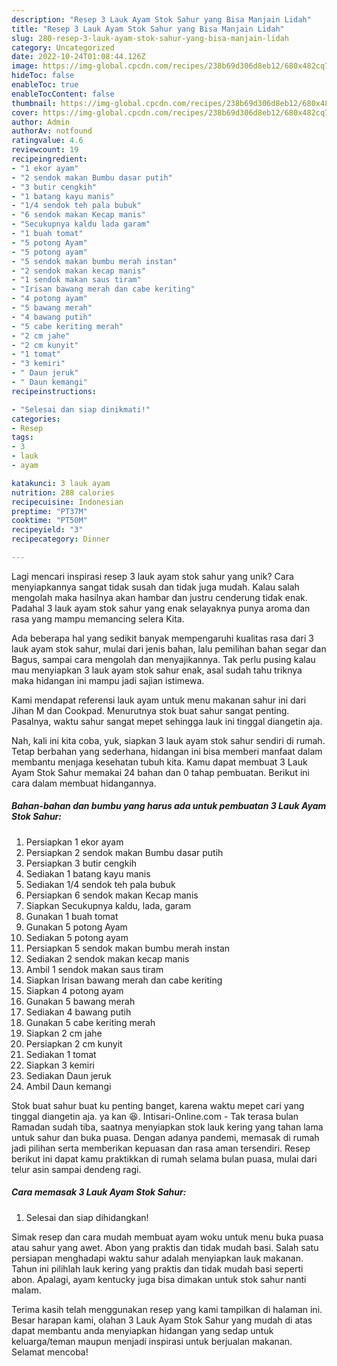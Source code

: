 ```yaml
---
description: "Resep 3 Lauk Ayam Stok Sahur yang Bisa Manjain Lidah"
title: "Resep 3 Lauk Ayam Stok Sahur yang Bisa Manjain Lidah"
slug: 280-resep-3-lauk-ayam-stok-sahur-yang-bisa-manjain-lidah
category: Uncategorized
date: 2022-10-24T01:08:44.126Z
image: https://img-global.cpcdn.com/recipes/238b69d306d8eb12/680x482cq70/3-lauk-ayam-stok-sahur-foto-resep-utama.jpg
hideToc: false
enableToc: true
enableTocContent: false
thumbnail: https://img-global.cpcdn.com/recipes/238b69d306d8eb12/680x482cq70/3-lauk-ayam-stok-sahur-foto-resep-utama.jpg
cover: https://img-global.cpcdn.com/recipes/238b69d306d8eb12/680x482cq70/3-lauk-ayam-stok-sahur-foto-resep-utama.jpg
author: Admin
authorAv: notfound
ratingvalue: 4.6
reviewcount: 19
recipeingredient:
- "1 ekor ayam"
- "2 sendok makan Bumbu dasar putih"
- "3 butir cengkih"
- "1 batang kayu manis"
- "1/4 sendok teh pala bubuk"
- "6 sendok makan Kecap manis"
- "Secukupnya kaldu lada garam"
- "1 buah tomat"
- "5 potong Ayam"
- "5 potong ayam"
- "5 sendok makan bumbu merah instan"
- "2 sendok makan kecap manis"
- "1 sendok makan saus tiram"
- "Irisan bawang merah dan cabe keriting"
- "4 potong ayam"
- "5 bawang merah"
- "4 bawang putih"
- "5 cabe keriting merah"
- "2 cm jahe"
- "2 cm kunyit"
- "1 tomat"
- "3 kemiri"
- " Daun jeruk"
- " Daun kemangi"
recipeinstructions:

- "Selesai dan siap dinikmati!"
categories:
- Resep
tags:
- 3
- lauk
- ayam

katakunci: 3 lauk ayam 
nutrition: 288 calories
recipecuisine: Indonesian
preptime: "PT37M"
cooktime: "PT50M"
recipeyield: "3"
recipecategory: Dinner

---
```





Lagi mencari inspirasi resep 3 lauk ayam stok sahur yang unik? Cara menyiapkannya sangat tidak susah dan tidak juga mudah. Kalau salah mengolah maka hasilnya akan hambar dan justru cenderung tidak enak. Padahal 3 lauk ayam stok sahur yang enak selayaknya punya aroma dan rasa yang mampu memancing selera Kita.





Ada beberapa hal yang sedikit banyak mempengaruhi kualitas rasa dari 3 lauk ayam stok sahur, mulai dari jenis bahan, lalu pemilihan bahan segar dan Bagus, sampai cara mengolah dan menyajikannya. Tak perlu pusing kalau mau menyiapkan 3 lauk ayam stok sahur enak,      asal sudah tahu triknya maka hidangan ini mampu jadi sajian istimewa.














Kami mendapat referensi lauk ayam untuk menu makanan sahur ini dari Jihan M dan Cookpad. Menurutnya stok buat sahur sangat penting. Pasalnya, waktu sahur sangat mepet sehingga lauk ini tinggal diangetin aja.






Nah, kali ini kita coba, yuk, siapkan 3 lauk ayam stok sahur sendiri di rumah. Tetap berbahan yang sederhana, hidangan ini bisa memberi manfaat dalam membantu menjaga kesehatan tubuh kita. Kamu dapat membuat 3 Lauk Ayam Stok Sahur memakai 24 bahan dan 0 tahap pembuatan. Berikut ini cara dalam membuat hidangannya.

<!--inarticleads1-->

##### Bahan-bahan dan bumbu yang harus ada untuk pembuatan 3 Lauk Ayam Stok Sahur:

1. Persiapkan 1 ekor ayam
1. Persiapkan 2 sendok makan Bumbu dasar putih
1. Persiapkan 3 butir cengkih
1. Sediakan 1 batang kayu manis
1. Sediakan 1/4 sendok teh pala bubuk
1. Persiapkan 6 sendok makan Kecap manis
1. Siapkan Secukupnya kaldu, lada, garam
1. Gunakan 1 buah tomat
1. Gunakan 5 potong Ayam
1. Sediakan 5 potong ayam
1. Persiapkan 5 sendok makan bumbu merah instan
1. Sediakan 2 sendok makan kecap manis
1. Ambil 1 sendok makan saus tiram
1. Siapkan Irisan bawang merah dan cabe keriting
1. Siapkan 4 potong ayam
1. Gunakan 5 bawang merah
1. Sediakan 4 bawang putih
1. Gunakan 5 cabe keriting merah
1. Siapkan 2 cm jahe
1. Persiapkan 2 cm kunyit
1. Sediakan 1 tomat
1. Siapkan 3 kemiri
1. Sediakan  Daun jeruk
1. Ambil  Daun kemangi


Stok buat sahur buat ku penting banget, karena waktu mepet cari yang tinggal diangetin aja. ya kan 😆. Intisari-Online.com - Tak terasa bulan Ramadan sudah tiba, saatnya menyiapkan stok lauk kering yang tahan lama untuk sahur dan buka puasa. Dengan adanya pandemi, memasak di rumah jadi pilihan serta memberikan kepuasan dan rasa aman tersendiri. Resep berikut ini dapat kamu praktikkan di rumah selama bulan puasa, mulai dari telur asin sampai dendeng ragi. 

<!--inarticleads2-->

##### Cara memasak 3 Lauk Ayam Stok Sahur:


1. Selesai dan siap dihidangkan!

Simak resep dan cara mudah membuat ayam woku untuk menu buka puasa atau sahur yang awet. Abon yang praktis dan tidak mudah basi. Salah satu persiapan menghadapi waktu sahur adalah menyiapkan lauk makanan. Tahun ini pilihlah lauk kering yang praktis dan tidak mudah basi seperti abon. Apalagi, ayam kentucky juga bisa dimakan untuk stok sahur nanti malam. 

Terima kasih telah menggunakan resep yang kami tampilkan di halaman ini. Besar harapan kami, olahan 3 Lauk Ayam Stok Sahur yang mudah di atas dapat membantu anda menyiapkan hidangan yang sedap untuk keluarga/teman maupun menjadi inspirasi untuk berjualan makanan. Selamat mencoba!
